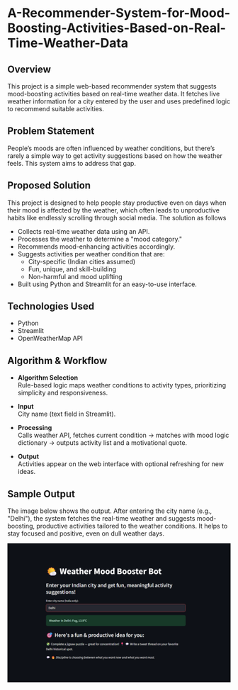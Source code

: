 # A-Recommender-System-for-Mood-Boosting-Activities-Based-on-Real-Time-Weather-Data


## Overview

This project is a simple web-based recommender system that suggests mood-boosting activities based on real-time weather data. It fetches live weather information for a city entered by the user and uses predefined logic to recommend suitable activities.

## Problem Statement

People’s moods are often influenced by weather conditions, but there’s rarely a simple way to get activity suggestions based on how the weather feels. This system aims to address that gap.

## Proposed Solution
This project is designed to help people stay productive even on days when their mood is affected by the weather, which often leads to unproductive habits like endlessly scrolling through social media.
The solution as follows
- Collects real-time weather data using an API.
- Processes the weather to determine a "mood category."
- Recommends mood-enhancing activities accordingly.
- Suggests activities per weather condition that are:  
  - City-specific (Indian cities assumed)  
  - Fun, unique, and skill-building  
  - Non-harmful and mood uplifting  
- Built using Python and Streamlit for an easy-to-use interface.


## Technologies Used

- Python
- Streamlit
- OpenWeatherMap API

## Algorithm & Workflow

- **Algorithm Selection**  
  Rule-based logic maps weather conditions to activity types, prioritizing simplicity and responsiveness.

- **Input**  
  City name (text field in Streamlit).

- **Processing**  
  Calls weather API, fetches current condition → matches with mood logic dictionary → outputs activity list and a motivational quote.

- **Output**  
  Activities appear on the web interface with optional refreshing for new ideas.

## Sample Output 
The image below shows the output. After entering the city name (e.g., "Delhi"), the system fetches the real-time weather and suggests mood-boosting, productive activities tailored to the weather conditions. It helps to stay focused and positive, even on dull weather days.

![App Screenshot](images/output.png)
